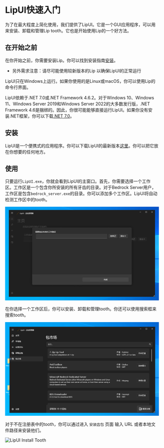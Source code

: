 # LipUI快速入门

为了在最大程度上简化使用，我们提供了LipUI。它是一个GUI应用程序，可以用来安装、卸载和管理Lip tooth。它也是开始使用Lip的一个好方法。

## 在开始之前

在你开始之前，你需要安装Lip。你可以找到安装指南[安装](installation.md)。

- 另外需求注意：请尽可能使用较新版本的Lip 以确保LipUI的正常运行

LipUI只在Windows上运行。如果你使用的是Linux或macOS，你可以使用Lip的命令行界面。

LipUI依赖于.NET 7.0或.NET Framework 4.6.2。对于Windows 10、Windows 11、Windows Server 2019和Windows Server 2022的大多数发行版，.NET Framework 4.6是捆绑的。因此，你很可能能够直接运行LipUI。如果你没有安装.NET框架，你可以下载[.NET 7.0](https://dotnet.microsoft.com/download/dotnet/7.0)。

## 安装

LipUI是一个便携式的应用程序。你可以下载LipUI的最新版本[这里](https://github.com/LipPkg/LipUI/releases/latest)。你可以把它放在你想要的任何地方。

## 使用

只要运行`LipUI.exe`，你就会看到LipUI的主窗口。首先，你需要选择一个工作区。工作区是一个包含你所安装的所有牙齿的目录。对于Bedrock Server用户，工作区是包含`bedrock_server.exe`的目录。你可以添加多个工作区。LipUI将自动检测工作区中的tooth。

![LipUI 主页](img/lipui_main_window.png)

在你选择一个工作区后，你可以安装、卸载和管理tooth。你还可以使用搜索框来搜索tooth。

![LipUI 包市场](img/lipui_registry.png)

对于不在注册表中的tooth，你可以通过进入 `安装齿包` 页面 输入 URL 或者本地文件路径来安装他们。

![LipUI Install Tooth](/img/lipui_install_tooth.png)

